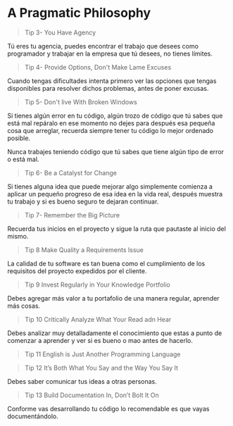 # A Pragmatic Philosophy

> Tip 3- You Have Agency

Tú eres tu agencia, puedes encontrar el trabajo que desees como programador y trabajar en la empresa que tú desees, no
tienes límites.


> Tip 4- Provide Options, Don't Make Lame Excuses

Cuando tengas dificultades intenta primero ver las opciones que tengas disponibles para resolver dichos problemas, antes
de poner excusas.

> Tip 5- Don't live With Broken Windows

Si tienes algún error en tu código, algún trozo de código que tú sabes que está mal repáralo en ese momento no dejes para después esa pequeña cosa que arreglar, recuerda siempre tener tu código lo mejor ordenado posible.

Nunca trabajes teniendo código que tú sabes que tiene algún tipo de error o está mal.

> Tip 6- Be a Catalyst for Change

Si tienes alguna idea que puede mejorar algo simplemente comienza a aplicar un pequeño progreso de esa idea en la vida real, después muestra tu trabajo y si es bueno seguro te dejaran continuar.

> Tip 7- Remember the Big Picture

Recuerda tus inicios en el proyecto y sigue la ruta que pautaste al inicio del mismo.

> Tip 8 Make Quality a Requirements Issue

La calidad de tu software es tan buena como el cumplimiento de los requisitos del proyecto expedidos por el cliente.

> Tip 9 Invest Regularly in Your Knowledge Portfolio

Debes agregar más valor a tu portafolio de una manera regular, aprender más cosas.

> Tip 10 Critically Analyze What Your Read adn Hear 

Debes analizar muy detalladamente el conocimiento que estas a punto de comenzar a aprender y ver si es bueno o mao antes de hacerlo.

> Tip 11 English is Just Another Programming Language

> Tip 12 It’s Both What You Say and the Way You Say It

Debes saber comunicar tus ideas a otras personas.

> Tip 13 Build Documentation In, Don’t Bolt It On

Conforme vas desarrollando tu código lo recomendable es que vayas documentándolo.

